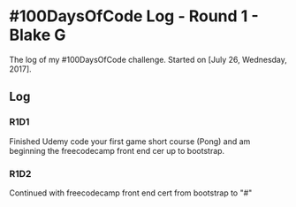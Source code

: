 # #100DaysOfCode Log - Round 1 - Blake G

The log of my #100DaysOfCode challenge. Started on [July 26, Wednesday, 2017].

## Log

### R1D1 
Finished Udemy code your first game short course (Pong) and am beginning the freecodecamp front end cer up to bootstrap.

### R1D2
Continued with freecodecamp front end cert from bootstrap to "#"
